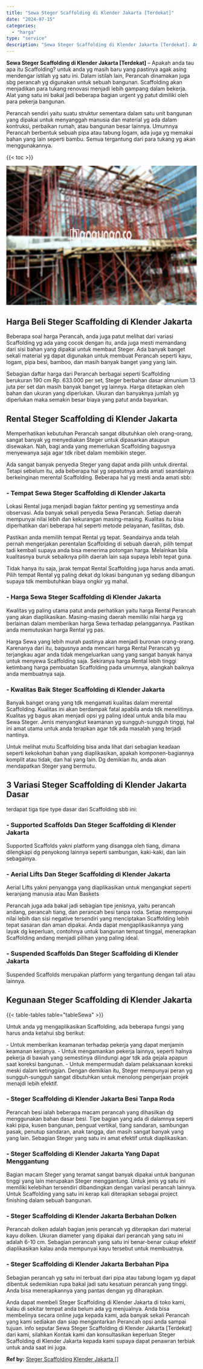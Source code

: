 ```yaml
---
title: "Sewa Steger Scaffolding di Klender Jakarta [Terdekat]"
date: "2024-07-15"
categories: 
  - "harga"
type: "service"
description: "Sewa Steger Scaffolding di Klender Jakarta [Terdekat]. Anda dapat membeli Steger Scaffolding di Klender Jakarta di toko kami, kalau di sekitar tempat anda be..."
---
```


**Sewa Steger Scaffolding di Klender Jakarta \[Terdekat\]** – Apakah anda tau apa itu Scaffolding? untuk anda yg masih baru yang pastinya agak asing mendengar istilah yg satu ini. Dalam istilah lain, Perancah dinamakan juga sbg perancah yg digunakan untuk sebuah bangunan. Scaffolding akan menjadikan para tukang renovasi menjadi lebih gampang dalam bekerja. Alat yang satu ini bakal jadi beberapa bagian urgent yg patut dimiliki oleh para pekerja bangunan.

Perancah sendiri yaitu suatu struktur sementara dalam satu unit bangunan yang dipakai untuk menyanggah manusia dan material yg ada dalam kontruksi, perbaikan rumah, atau bangunan besar lainnya. Umumnya Perancah berbentuk sebuah pipa atau tabung logam, ada juga yg memakai bahan yang lain seperti bambu. Semua tergantung dari para tukang yg akan menggunakannya.

{{< toc >}}

![Sewa Steger Scaffolding di Klender Jakarta [Terdekat]](/images/sewa-scaffolding-steger-23.png)

## Harga Beli Steger Scaffolding di Klender Jakarta

Beberapa soal harga Perancah, anda juga patut melihat dari variasi Scaffolding yg ada yang cocok dengan itu, anda juga mesti memandang dari sisi bahan yang dipakai untuk membaut Steger. Ada banyak banget sekali material yg dapat digunakan untuk membuat Perancah seperti kayu, logam, pipa besi, bamboo, dan masih banyak banget yang yang lain.

Sebagian daftar harga dari Perancah berbagai seperti Scaffolding berukuran 190 cm Rp. 633.000 per set, Steger berbahan dasar almunium 13 juta per set dan masih banyak banget yg lainnya. Harga ditetapkan oleh bahan dan ukuran yang diperlukan. Ukuran dan banyaknya jumlah yg diperlukan maka semakin besar biaya yang patut anda bayarkan.

## Rental Steger Scaffolding di Klender Jakarta

Memperhatikan kebutuhan Perancah sangat dibutuhkan oleh orang-orang, sangat banyak yg menyediakan Steger untuk dipasarkan ataupun disewakan. Nah, bagi anda yang memerlukan Scaffolding bagusnya menyewanya saja agar tdk ribet dalam membikin steger.

Ada sangat banyak penyedia Steger yang dapat anda pilih untuk dirental. Tetapi sebelum itu, ada beberapa hal yg sepatutnya anda amati seandainya berkeinginan merental Scaffolding. Beberapa hal yg mesti anda amati sbb:

### \- Tempat Sewa Steger Scaffolding di Klender Jakarta

Lokasi Rental juga menjadi bagian faktor penting yg semestinya anda observasi. Ada banyak sekali penyedia Sewa Perancah. Setiap daerah mempunyai nilai lebih dan kekurangan masing-masing. Kualitas itu bisa diperhatikan dari beberapa hal seperti metode pelayanan, fasilitas, dsb.

Pastikan anda memilih tempat Rental yg tepat. Seandainya anda telah pernah mengerjakan perentalan Scaffolding di sebuah daerah, pilih tempat tadi kembali supaya anda bisa menerima potongan harga. Melainkan bila kualitasnya buruk sebaiknya pilih daerah lain saja supaya lebih tepat guna.

Tidak hanya itu saja, jarak tempat Rental Scaffolding juga harus anda amati. Pilih tempat Rental yg paling dekat dg lokasi bangunan yg sedang dibangun supaya tdk membutuhkan biaya ongkir yg mahal.

### \- Harga Sewa Steger Scaffolding di Klender Jakarta

Kwalitas yg paling utama patut anda perhatikan yaitu harga Rental Perancah yang akan diaplikasikan. Masing-masing daerah memiliki nilai harga yg berlainan dalam memberikan harga Sewa terhadap pelanggannya. Pastikan anda memutuskan harga Rental yg pas.

Harga Sewa yang lebih murah pastinya akan menjadi buronan orang-orang. Karenanya dari itu, bagusnya anda mencari harga Rental Perancah yg terjangkau agar anda tidak mengeluarkan uang yang sangat banyak hanya untuk menyewa Scaffolding saja. Sekiranya harga Rental lebih tinggi ketimbang harga pembuatan Scaffolding pada umumnya, alangkah baiknya anda membuatnya saja.

### \- Kwalitas Baik Steger Scaffolding di Klender Jakarta

Banyak banget orang yang tdk mengamati kualitas dalam merental Scaffolding. Kualitas ini akan berdampak fatal apabila anda tdk menelitinya. Kualitas yg bagus akan menjadi opsi yg paling ideal untuk anda bila mau Sewa Steger. Jenis menyangkut keamanan yg sungguh-sungguh tinggi, hal ini amat utama untuk anda terapkan agar tdk ada masalah yang terjadi nantinya.

Untuk melihat mutu Scaffolding bisa anda lihat dari sebagian keadaan seperti kekokohan bahan yang diaplikasikan, apakah komponen-bagiannya komplit atau tidak, dan hal yang lain. Dg demikian itu, anda akan mendapatkan Steger yang bermutu.

## 3 Variasi Steger Scaffolding di Klender Jakarta Dasar

terdapat tiga tipe type dasar dari Scaffolding sbb ini:

### \- Supported Scaffolds Dan Steger Scaffolding di Klender Jakarta

Supported Scaffolds yakni platform yang disangga oleh tiang, dimana dilengkapi dg penyokong lainnya seperti sambungan, kaki-kaki, dan lain sebagainya.

### \- Aerial Lifts Dan Steger Scaffolding di Klender Jakarta

Aerial Lifts yakni penyangga yang diaplikasikan untuk mengangkat seperti keranjang manusia atau Man Baskets

Perancah juga ada bakal jadi sebagian tipe jenisnya, yaitu perancah andang, perancah tiang, dan perancah besi tanpa roda. Setiap mempunyai nilai lebih dan sisi negative tersendiri yang menciptakan Scaffolding lebih tepat sasaran dan aman dipakai. Anda dapat mengaplikasikannya yang layak dg keperluan, contohnya untuk bangunan tempat tinggal, menerapkan Scaffolding andang menjadi pilihan yang paling ideal.

### \- Suspended Scaffolds Dan Steger Scaffolding di Klender Jakarta

Suspended Scaffolds merupakan platform yang tergantung dengan tali atau lainnya.

## Kegunaan Steger Scaffolding di Klender Jakarta

{{< table-tables table="tableSewa" >}}

Untuk anda yg mengaplikasikan Scaffolding, ada beberapa fungsi yang harus anda ketahui sbg berikut:

\- Untuk memberikan keamanan terhadap pekerja yang dapat menjamin keamanan kerjanya. - Untuk mengamankan pekerja lainnya, seperti halnya pekerja di bawah yang semestinya dilindungi agar tdk ada gejala apapun saat koreksi bangunan. - Untuk mempermudah dalam pelaksanaan koreksi meski dalam ketinggian. Dengan demikian itu, Steger mempunyai peran yg sungguh-sungguh sangat dibutuhkan untuk menolong pengerjaan projek menajdi lebih efektif.

### \- Steger Scaffolding di Klender Jakarta Besi Tanpa Roda

Perancah besi ialah beberapa macam perancah yang dihasilkan dg menggunakan bahan dasar besi. Tipe bagian yang ada di dalamnya seperti kaki pipa, kusen bangunan, penguat vertikal, tiang sandaran, sambungan pasak, penutup sandaran, anak tangga, dan masih sangat banyak yang yang lain. Sebagian Steger yang satu ini amat efektif untuk diaplikasikan.

### \- Steger Scaffolding di Klender Jakarta Yang Dapat Menggantung

Bagian macam Steger yang teramat sangat banyak dipakai untuk bangunan tinggi yang lain merupakan Steger menggantung. Untuk jenis yg satu ini memiliki kelebihan tersendiri dibandingkan dengan variasi perancah lainnya. Untuk Scaffolding yang satu ini kerap kali diterapkan sebagai project finishing dalam sebuah bangunan.

### \- Steger Scaffolding di Klender Jakarta Berbahan Dolken

Perancah dolken adalah bagian jenis perancah yg diterapkan dari material kayu dolken. Ukuran diameter yang dipakai dari perancah yang satu ini adalah 6-10 cm. Sebagian perancah yang satu ini benar-benar cukup efektif diaplikasikan kalau anda mempunyai kayu tersebut untuk membuatnya.

### \- Steger Scaffolding di Klender Jakarta Berbahan Pipa

Sebagian perancah yg satu ini terbuat dari pipa atau tabung logam yg dapat dibentuk sedemikian rupa bakal jadi satu kesatuan perancah yang tinggi. Anda bisa menerapkannya yang pantas dengan yg diharapkan.

Anda dapat membeli Steger Scaffolding di Klender Jakarta di toko kami, kalau di sekitar tempat anda belum ada yg menjualnya. Anda bisa membelinya secara online juga kepada kami, ada banyak sekali Perancah yang kami sediakan dan siap mengantarkan Perancah opsi anda sampai tujuan. info seputar Sewa Steger Scaffolding di Klender Jakarta \[Terdekat\] dari kami, silahkan Kontak kami dan konsultasikan keperluan Steger Scaffolding di Klender Jakarta kepada kami supaya dapat penawran terbiak untuk anda saat ini juga.

**Ref by:** [Steger Scaffolding Klender Jakarta []](https://id.wikipedia.org/wiki/Steger)
